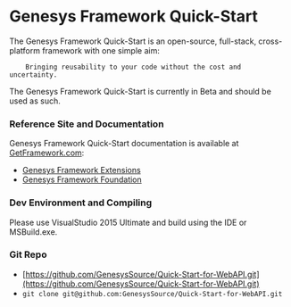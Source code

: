 # Genesys Framework Quick-Start
The Genesys Framework Quick-Start is an open-source, full-stack, cross-platform framework with one simple aim:

		Bringing reusability to your code without the cost and uncertainty.

The Genesys Framework Quick-Start is currently in Beta and should be used as such. 

### Reference Site and Documentation
Genesys Framework Quick-Start documentation is available at [GetFramework.com](http://www.GetFramework.com):

* [Genesys Framework Extensions](http://docs.GetFramework.com/reference/Genesys-Framework-Extensions)
* [Genesys Framework Foundation](http://docs.GetFramework.com/reference/Genesys-Framework-Foundation)

### Dev Environment and Compiling
Please use VisualStudio 2015 Ultimate and build using the IDE or MSBuild.exe.

### Git Repo
- [https://github.com/GenesysSource/Quick-Start-for-WebAPI.git](https://github.com/GenesysSource/Quick-Start-for-WebAPI.git)
- `git clone git@github.com:GenesysSource/Quick-Start-for-WebAPI.git`
